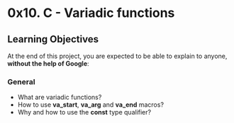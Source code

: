 # 0x10. C - Variadic functions

## Learning Objectives

At the end of this project, you are expected to be able to explain to anyone, **without the help of Google**:

### General

* What are variadic functions?
* How to use **va_start**, **va_arg** and **va_end** macros?
* Why and how to use the **const** type qualifier?
